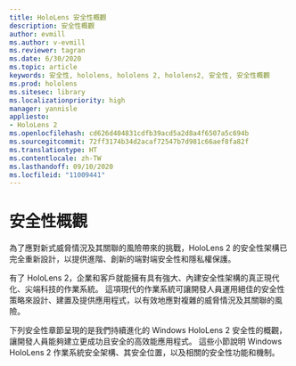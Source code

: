 ```yaml
---
title: HoloLens 安全性概觀
description: 安全性概觀
author: evmill
ms.author: v-evmill
ms.reviewer: tagran
ms.date: 6/30/2020
ms.topic: article
keywords: 安全性, hololens, hololens 2, hololens2, 安全性, 安全性概觀
ms.prod: hololens
ms.sitesec: library
ms.localizationpriority: high
manager: yannisle
appliesto:
- HoloLens 2
ms.openlocfilehash: cd626d404831cdfb39acd5a2d8a4f6507a5c694b
ms.sourcegitcommit: 72ff3174b34d2acaf72547b7d981c66aef8fa82f
ms.translationtype: HT
ms.contentlocale: zh-TW
ms.lasthandoff: 09/10/2020
ms.locfileid: "11009441"
---
```

# 安全性概觀

為了應對新式威脅情況及其關聯的風險帶來的挑戰，HoloLens 2 的安全性架構已完全重新設計，以提供進階、創新的端對端安全性和隱私權保護。

有了 HoloLens 2，企業和客戶就能擁有具有強大、內建安全性架構的真正現代化、尖端科技的作業系統。 這項現代的作業系統可讓開發人員運用絕佳的安全性策略來設計、建置及提供應用程式，以有效地應對複雜的威脅情況及其關聯的風險。 

下列安全性章節呈現的是我們持續進化的 Windows HoloLens 2 安全性的概觀，讓開發人員能夠建立更成功且安全的高效能應用程式。 這些小節說明 Windows HoloLens 2 作業系統安全架構、其安全位置，以及相關的安全性功能和機制。
